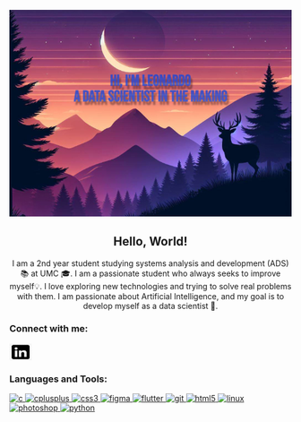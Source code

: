 <p align="center">
  <a href="https://github.com/LeonardoMBarca">
    <img src="https://github.com/LeonardoMBarca/LeonardoMBarca/blob/main/Captura%20de%20tela%202024-04-18%20143308.jpg" alt="MasterHead">
  </a>
</p>
<h2 align="center">Hello, World!</h2>

<p align="center">
  I am a 2nd year student studying systems analysis and development (ADS) 📚 at UMC 🎓. I am a passionate student who always seeks to improve myself💡. I love exploring new technologies and trying to solve real problems with them. I am passionate about Artificial Intelligence, and my goal is to develop myself as a data scientist 🤖.
</p>
<h3 align="left">Connect with me:</h3>
<p align="left">
<a href="https://www.linkedin.com/in/leonardo-barca-406813282/" target="blank"><img align="center" src="https://github.com/LeonardoMBarca/LeonardoMBarca/blob/main/transferir.png" alt="" height="30" width="40" /></a>
</p>
<h3 align="left">Languages and Tools:</h3>
<p align="left"> <a href="https://www.cprogramming.com/" target="_blank"> <img src="https://devicons.github.io/devicon/devicon.git/icons/c/c-original.svg" alt="c" width="40" height="40"/> </a> <a href="https://www.w3schools.com/cpp/" target="_blank"> <img src="https://devicons.github.io/devicon/devicon.git/icons/cplusplus/cplusplus-original.svg" alt="cplusplus" width="40" height="40"/> </a> <a href="https://www.w3schools.com/css/" target="_blank"> <img src="https://devicons.github.io/devicon/devicon.git/icons/css3/css3-original-wordmark.svg" alt="css3" width="40" height="40"/> </a> <a href="https://www.figma.com/" target="_blank"> <img src="https://www.vectorlogo.zone/logos/figma/figma-icon.svg" alt="figma" width="40" height="40"/> </a> <a href="https://flutter.dev" target="_blank"> <img src="https://www.vectorlogo.zone/logos/flutterio/flutterio-icon.svg" alt="flutter" width="40" height="40"/> </a> <a href="https://git-scm.com/" target="_blank"> <img src="https://www.vectorlogo.zone/logos/git-scm/git-scm-icon.svg" alt="git" width="40" height="40"/> </a> <a href="https://www.w3.org/html/" target="_blank"> <img src="https://devicons.github.io/devicon/devicon.git/icons/html5/html5-original-wordmark.svg" alt="html5" width="40" height="40"/> </a> <a href="https://www.linux.org/" target="_blank"> <img src="https://devicons.github.io/devicon/devicon.git/icons/linux/linux-original.svg" alt="linux" width="40" height="40"/> </a> <a href="https://www.photoshop.com/en" target="_blank"> <img src="https://devicons.github.io/devicon/devicon.git/icons/photoshop/photoshop-plain.svg" alt="photoshop" width="40" height="40"/> </a> <a href="https://www.python.org" target="_blank"> <img src="https://devicons.github.io/devicon/devicon.git/icons/python/python-original.svg" alt="python" width="40" height="40"/> </a> </p>
